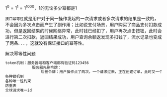 

$1^0 = 1^1 = 1^{1000}$，1的无论多少幂都是1

`接口幂等性`就是用户对于同一操作发起的一次请求或者多次请求的结果是一致的，不会因为多次点击而产生了副作用；比如说支付场景，用户购买了商品支付扣款成功，但是返回结果的时候网络异常，此时钱已经扣了，用户再次点击按钮，此时会进行第二次扣款，返回结果成功，用户查询余额返发现多扣钱了，流水记录也变成了两条. . . ，这就没有保证接口的幂等性。



解决幂等性问题

```markdown
token机制：服务器端和客户端都有验证码123456
			服务器先删令牌：
				后删令牌：用户操作点了两次，一个请求过来，正在创建订单，此时又一个请求过来，又创建了订单，然后删了令牌
各种锁机制
各种唯一性约束
防重表
全球请求唯一id
```

